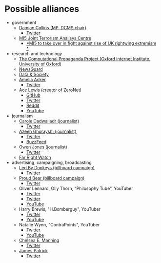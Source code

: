 # Possible alliances

- government
    - [Damian Collins (MP, DCMS chair)](https://damiancollins.com)
        - [Twitter](https://twitter.com/DamianCollins)
    - [MI5 Joint Terrorism Analisys Centre](https://www.mi5.gov.uk/joint-terrorism-analysis-centre)
        - [*MI5 to take over in fight against rise of UK rightwing extremism *](https://www.theguardian.com/uk-news/2018/oct/28/mi5-lead-battle-against-uk-rightwing-extremists-police-action)
- research and technology
    - [The Computational Propaganda Project (Oxford Internet Institute, University of Oxford)](https://comprop.oii.ox.ac.uk)
    - [NewsGuard](https://www.newsguardtech.com)
    - [Data & Society](https://datasociety.net)
    - [Amelia Acker](http://www.ameliaacker.com)
        - [Twitter](https://twitter.com/amelia_acker)
    - [Ace Lewis (creator of ZeroNet)](https://acelewis.com)
        - [GitHub](https://github.com/AceLewis)
        - [Twitter](https://twitter.com/_AceLewis)
        - [Reddit](https://www.reddit.com/user/_AceLewis)
        - [YouTube](https://www.youtube.com/channel/UCRn4xTmE0IIEPsdt6R0gzcw)
- journalism
    - [Carole Cadwalladr (journalist)](https://www.theguardian.com/profile/carolecadwalladr)
        - [Twitter](https://twitter.com/carolecadwalla)
    - [Azeen Ghorayshi (journalist)](http://www.azeeng.com)
        - [Twitter](https://twitter.com/azeen)
        - [BuzzFeed](https://www.buzzfeed.com/azeenghorayshi)
    - [Owen Jones (journalist)](https://www.theguardian.com/profile/owen-jones)
        - [Twitter](https://twitter.com/OwenJones84)
    - [Far Right Watch](https://www.farrightwatch.net)
- advertising, campaigning, broadcasting
    - [Led By Donkeys (billboard campaign)](https://www.crowdfunder.co.uk/by-donkeys)
        - [Twitter](https://twitter.com/ByDonkeys)
    - [Proud Bear (billboard campaign)](https://proudbear.ru)
        - [Twitter](https://twitter.com/Pr0ud_Bear)
    - Oliver Lennard, Olly Thorn, "Philosophy Tube", YouTuber
        - [Twitter](https://twitter.com/philosophytube)
        - [Twitter](https://twitter.com/ollythorn)
        - [YouTube](https://www.youtube.com/user/thephilosophytube)
    - Harry Brewis, "H.Bomberguy", YouTuber
        - [Twitter](https://twitter.com/Hbomberguy)
        - [YouTube](https://www.youtube.com/channel/UClt01z1wHHT7c5lKcU8pxRQ)
    - Natalie Wynn, "ContraPoints", YouTuber
        - [Twitter](https://twitter.com/ContraPoints)
        - [YouTube](https://www.youtube.com/user/ContraPoints)
    - [Chelsea E. Manning](https://xychelsea.is)
        - [Twitter](https://twitter.com/xychelsea)
    - [James Patrick](https://jjpatrick.com/)
        - [Twitter](https://twitter.com/J_amesp)
